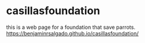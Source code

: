 # casillasfoundation
this is a web page for a foundation that save parrots. https://benjaminrsalgado.github.io/casillasfoundation/
